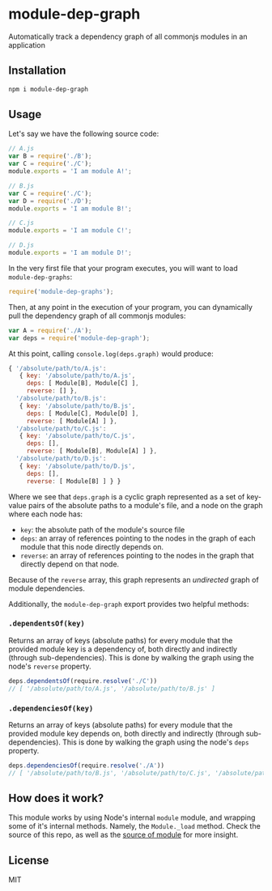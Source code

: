 # module-dep-graph

Automatically track a dependency graph of all commonjs modules in an application

## Installation

```bash
npm i module-dep-graph
```

## Usage

Let's say we have the following source code:

```js
// A.js
var B = require('./B');
var C = require('./C');
module.exports = 'I am module A!';
```

```js
// B.js
var C = require('./C');
var D = require('./D');
module.exports = 'I am module B!';
```

```js
// C.js
module.exports = 'I am module C!';
```

```js
// D.js
module.exports = 'I am module D!';
```

In the very first file that your program executes, you will want to load `module-dep-graphs`:

```js
require('module-dep-graphs'); 
```

Then, at any point in the execution of your program, you can dynamically pull the dependency graph
of all commonjs modules:

```js
var A = require('./A');
var deps = require('module-dep-graph');
```

At this point, calling `console.log(deps.graph)` would produce:

```js
{ '/absolute/path/to/A.js':
   { key: '/absolute/path/to/A.js',
     deps: [ Module[B], Module[C] ],
     reverse: [] },
  '/absolute/path/to/B.js':
   { key: '/absolute/path/to/B.js',
     deps: [ Module[C], Module[D] ],
     reverse: [ Module[A] ] },
  '/absolute/path/to/C.js':
   { key: '/absolute/path/to/C.js',
     deps: [],
     reverse: [ Module[B], Module[A] ] },
  '/absolute/path/to/D.js':
   { key: '/absolute/path/to/D.js',
     deps: [],
     reverse: [ Module[B] ] } }
```

Where we see that `deps.graph` is a cyclic graph represented as a set of key-value pairs of the
absolute paths to a module's file, and a node on the graph where each node has:

- `key`: the absolute path of the module's source file
- `deps`: an array of references pointing to the nodes in the graph of each module that this node
directly depends on.
- `reverse`: an array of references pointing to the nodes in the graph that directly depend on that
node. 

Because of the `reverse` array, this graph represents an *undirected* graph of module dependencies.

Additionally, the `module-dep-graph` export provides two helpful methods:

### `.dependentsOf(key)`

Returns an array of keys (absolute paths) for every module that the provided module key is a 
dependency of, both directly and indirectly (through sub-dependencies).  This is done by walking 
the graph using the node's `reverse` property.

```js
deps.dependentsOf(require.resolve('./C'))
// [ '/absolute/path/to/A.js', '/absolute/path/to/B.js' ]
```

### `.dependenciesOf(key)`

Returns an array of keys (absolute paths) for every module that the provided module key depends on,
both directly and indirectly (through sub-dependencies).  This is done by walking the graph using
the node's `deps` property.

```js
deps.dependenciesOf(require.resolve('./A'))
// [ '/absolute/path/to/B.js', '/absolute/path/to/C.js', '/absolute/path/to/D.js' ]
```


## How does it work?

This module works by using Node's internal `module` module, and wrapping some of it's internal 
methods. Namely, the `Module._load` method. Check the source of this repo, as well as the [source
of module](https://github.com/nodejs/node-v0.x-archive/blob/master/lib/module.js) for more insight.

## License

MIT
